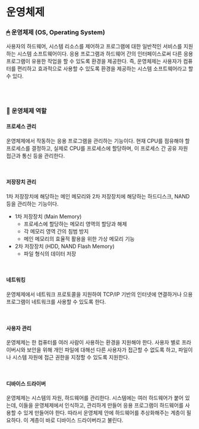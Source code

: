 # 운영체제

### 🖱 운영체제 (OS, Operating System)

사용자의 하드웨어, 시스템 리소스를 제어하고 프로그램에 대한 일반적인 서비스를 지원하는 시스템 소프트웨어이다. 응용 프로그램과 하드웨어 간의 인터페이스로써 다른 응용 프로그램이 유용한 작업을 할 수 있도록 환경을 제공한다. 즉, 운영체제는 사용자가 컴퓨터를 편리하고 효과적으로 사용할 수 있도록 환경을 제공하는 시스템 소프트웨어라고 할 수 있다.

</br>

</br>

### 🔨 운영체제 역할

#### 프로세스 관리

운영체제에서 작동하는 응용 프로그램을 관리하는 기능이다. 현재 CPU를 점유해야 할 프로세스를 결정하고, 실제로 CPU를 프로세스에 할당하며, 이 프로세스 간 공유 자원 접근과 통신 등을 관리한다.

</br>

#### 저장장치 관리

1차 저장장치에 해당하는 메인 메모리와 2차 저장장치에 해당하는 하드디스크, NAND 등을 관리하는 기능이다.

- 1차 저장장치 (Main Memory)
  - 프로세스에 할당하는 메모리 영역의 할당과 해제
  - 각 메모리 영역 간의 침범 방지
  - 메인 메모리의 효율적 활용을 위한 가상 메모리 기능
- 2차 저장장치 (HDD, NAND Flash Memory)
  - 파일 형식의 데이터 저장

</br>

#### 네트워킹

운영체제에서 네트워크 프로토콜을 지원하여 TCP/IP 기반의 인터넷에 연결하거나 으용프로그램이 네트워크를 사용할 수 있도록 한다.

</br>

#### 사용자 관리

운영체제는 한 컴퓨터를 여러 사람이 사용하는 환경을 지원해야 한다. 사용자 별로 프라이버시와 보안을 위해 개인 파일에 대해선 다른 사용자가 접근할 수 없도록 하고, 파일이나 시스템 자원에 접근 권한을 지정할 수 있도록 지원한다.

</br>

#### 디바이스 드라이버

운영체제는 시스템의 자원, 하드웨어를 관리한다. 시스템에는 여러 하드웨어가 붙어 있는데, 이들을 운영체제에서 인식하고, 관리하게 만들어 응용 프로그램이 하드웨어를 사용할 수 있게 만들어야 한다. 따라서 운영체제 안에 하드웨어를 추상화해주는 계층이 필요하다. 이 계층이 바로 디바이스 드라이버라고 불린다.